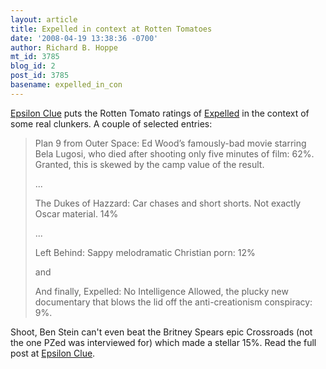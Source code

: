```yaml
---
layout: article
title: Expelled in context at Rotten Tomatoes
date: '2008-04-19 13:38:36 -0700'
author: Richard B. Hoppe
mt_id: 3785
blog_id: 2
post_id: 3785
basename: expelled_in_con
---
```

[Epsilon Clue](http://www.ooblick.com/weblog/2008/04/19/expelled-in-good-company/) puts the Rotten Tomato ratings of [Expelled](http://www.expelledexposed.com) in the context of some real clunkers.  A couple of selected entries:

> Plan 9 from Outer Space: Ed Wood’s famously-bad movie starring Bela Lugosi, who died after shooting only five minutes of film: 62%. Granted, this is skewed by the camp value of the result.
> 
> ...
> 
> The Dukes of Hazzard: Car chases and short shorts. Not exactly Oscar material. 14%
> 
> ...
> 
> Left Behind: Sappy melodramatic Christian porn: 12%
> 
> and
> 
> And finally, Expelled: No Intelligence Allowed, the plucky new documentary that blows the lid off the anti-creationism conspiracy: 9%.

Shoot, Ben Stein can't even beat the Britney Spears epic Crossroads (not the one PZed was interviewed for) which made a stellar 15%.  Read the full post at [Epsilon Clue](http://www.ooblick.com/weblog/2008/04/19/expelled-in-good-company/).
